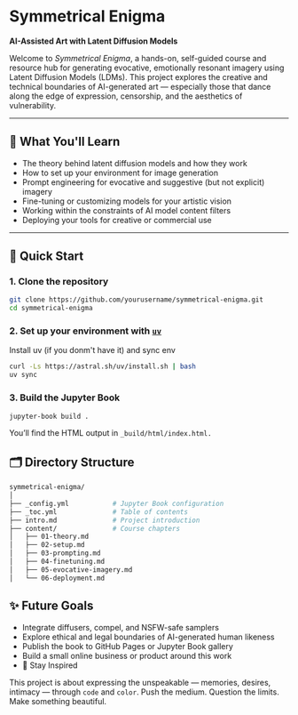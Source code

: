 # Symmetrical Enigma

**AI-Assisted Art with Latent Diffusion Models**

Welcome to *Symmetrical Enigma*, a hands-on, self-guided course and resource hub for generating evocative, emotionally resonant imagery using Latent Diffusion Models (LDMs). This project explores the creative and technical boundaries of AI-generated art — especially those that dance along the edge of expression, censorship, and the aesthetics of vulnerability.

---

## 🧠 What You'll Learn

- The theory behind latent diffusion models and how they work
- How to set up your environment for image generation
- Prompt engineering for evocative and suggestive (but not explicit) imagery
- Fine-tuning or customizing models for your artistic vision
- Working within the constraints of AI model content filters
- Deploying your tools for creative or commercial use

---

## 🚀 Quick Start

### 1. Clone the repository

```bash
git clone https://github.com/yourusername/symmetrical-enigma.git
cd symmetrical-enigma
```

### 2. Set up your environment with [`uv`](https://github.com/astral-sh/uv)

Install uv (if you donm't have it) and sync env
```bash
curl -Ls https://astral.sh/uv/install.sh | bash
uv sync
```

### 3. Build the Jupyter Book

```bash
jupyter-book build .
```
You’ll find the HTML output in `_build/html/index.html.`
## 🗂️ Directory Structure

```bash
symmetrical-enigma/
│
├── _config.yml           # Jupyter Book configuration
├── _toc.yml              # Table of contents
├── intro.md              # Project introduction
├── content/              # Course chapters
│   ├── 01-theory.md
│   ├── 02-setup.md
│   ├── 03-prompting.md
│   ├── 04-finetuning.md
│   ├── 05-evocative-imagery.md
│   └── 06-deployment.md
```

## ✨ Future Goals

   - Integrate diffusers, compel, and NSFW-safe samplers
   - Explore ethical and legal boundaries of AI-generated human likeness
   - Publish the book to GitHub Pages or Jupyter Book gallery
   - Build a small online business or product around this work
   - 📸 Stay Inspired

This project is about expressing the unspeakable — memories, desires, intimacy — through `code` and `color`. 
Push the medium. Question the limits. Make something beautiful.